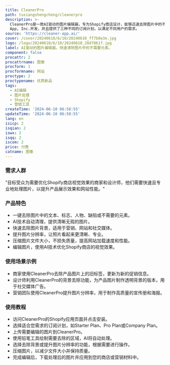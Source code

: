```yaml
---
title: CleanerPro
path: tuxiangshengcheng/cleanerpro
description: >-
  CleanerPro是一款AI驱动的图片编辑器，专为Shopify商店设计，能够迅速去除图片中的不需要的对象、缺陷或文字。它通过AI技术，提供了一键式去除元素、背景以及提升图片分辨率的功能。产品背景信息显示，CleanerPro由Cleaner
  App, Inc.开发，并且提供了三种不同的订阅计划，以满足不同用户的需求。
source: 'https://cleaner-app.ai/'
cover: /cover/20240610/6/10/20240610_ff7b0e3e.jpg
logo: /logo/20240610/6/10/20240610_28d7861f.jpg
label: AI驱动的图片编辑器，快速清除图片中的不需要元素。
component: false
procattr: 2
procattrname: 图像
procform: 1
procformname: 网站
proctype: 2
proctypename: 优质新品
tags:
  - AI编辑
  - 图片处理
  - Shopify
  - 营销工具
createTime: '2024-06-10 06:58:55'
updateTime: '2024-06-10 06:58:55'
lang: en
isicp: 2
isqian: 2
iswx: 2
isqq: 2
iscom: 2
price: 付费
catname: 图像
---
```




### 需求人群
"目标受众为需要优化Shopify商店视觉效果的商家和设计师，他们需要快速且专业地处理图片，以提升产品展示效果和网站性能。"

### 产品特色
* 一键去除图片中的文本、标志、人物、缺陷或不需要的元素。
* AI技术自动清理，提供清晰无瑕的图片。
* 快速去除图片背景，适用于营销、网站和社交媒体。
* 提升图片分辨率，让照片看起来更清晰、专业。
* 压缩图片文件大小，不损失质量，提高网站加载速度和性能。
* 编辑图片，使用AI技术优化Shopify商店的视觉效果。

### 使用场景示例
* 商家使用CleanerPro去除产品图片上的旧标签，更新为新的促销信息。
* 设计师利用CleanerPro的背景去除功能，为产品图片制作透明背景的版本，用于社交媒体广告。
* 营销团队使用CleanerPro提升图片分辨率，用于制作高质量的宣传册和海报。

### 使用教程
* 访问CleanerPro的Shopify应用页面并点击安装。
* 选择适合您需求的订阅计划，如Starter Plan、Pro Plan或Company Plan。
* 上传需要编辑的图片到CleanerPro。
* 使用铅笔工具绘制需要去除的区域，AI将自动处理。
* 选择去除背景或提升图片分辨率的功能，根据需要进行操作。
* 压缩图片，以减少文件大小并保持质量。
* 完成编辑后，下载处理后的图片并应用到您的商店或营销材料中。

  
